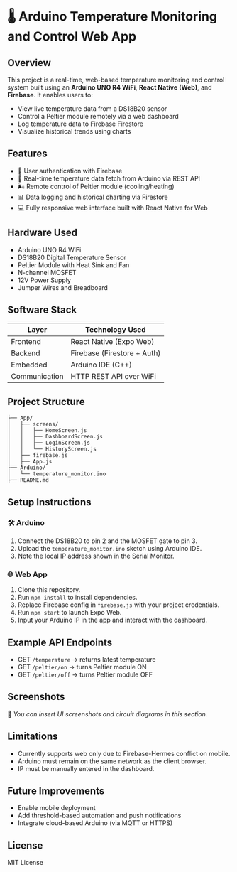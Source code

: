 
# 🌡️ Arduino Temperature Monitoring and Control Web App

## Overview
This project is a real-time, web-based temperature monitoring and control system built using an **Arduino UNO R4 WiFi**, **React Native (Web)**, and **Firebase**. It enables users to:
- View live temperature data from a DS18B20 sensor
- Control a Peltier module remotely via a web dashboard
- Log temperature data to Firebase Firestore
- Visualize historical trends using charts

## Features
- 🔐 User authentication with Firebase
- 📡 Real-time temperature data fetch from Arduino via REST API
- 🌬️ Remote control of Peltier module (cooling/heating)
- 📊 Data logging and historical charting via Firestore
- 💻 Fully responsive web interface built with React Native for Web

## Hardware Used
- Arduino UNO R4 WiFi
- DS18B20 Digital Temperature Sensor
- Peltier Module with Heat Sink and Fan
- N-channel MOSFET
- 12V Power Supply
- Jumper Wires and Breadboard

## Software Stack
| Layer          | Technology Used        |
|----------------|-------------------------|
| Frontend       | React Native (Expo Web) |
| Backend        | Firebase (Firestore + Auth) |
| Embedded       | Arduino IDE (C++)       |
| Communication  | HTTP REST API over WiFi |

## Project Structure
```
├── App/
│   ├── screens/
│   │   ├── HomeScreen.js
│   │   ├── DashboardScreen.js
│   │   ├── LoginScreen.js
│   │   └── HistoryScreen.js
│   ├── firebase.js
│   ├── App.js
├── Arduino/
│   └── temperature_monitor.ino
├── README.md
```

## Setup Instructions

### 🛠️ Arduino
1. Connect the DS18B20 to pin 2 and the MOSFET gate to pin 3.
2. Upload the `temperature_monitor.ino` sketch using Arduino IDE.
3. Note the local IP address shown in the Serial Monitor.

### 🌐 Web App
1. Clone this repository.
2. Run `npm install` to install dependencies.
3. Replace Firebase config in `firebase.js` with your project credentials.
4. Run `npm start` to launch Expo Web.
5. Input your Arduino IP in the app and interact with the dashboard.

## Example API Endpoints
- GET `/temperature` → returns latest temperature
- GET `/peltier/on` → turns Peltier module ON
- GET `/peltier/off` → turns Peltier module OFF

## Screenshots
📌 _You can insert UI screenshots and circuit diagrams in this section._

## Limitations
- Currently supports web only due to Firebase-Hermes conflict on mobile.
- Arduino must remain on the same network as the client browser.
- IP must be manually entered in the dashboard.

## Future Improvements
- Enable mobile deployment
- Add threshold-based automation and push notifications
- Integrate cloud-based Arduino (via MQTT or HTTPS)

## License
MIT License
